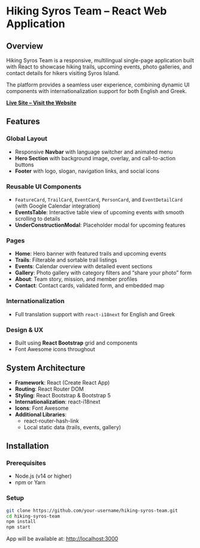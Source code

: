 # Hiking Syros Team – React Web Application

## Overview
Hiking Syros Team is a responsive, multilingual single-page application built with React to showcase hiking trails, upcoming events, photo galleries, and contact details for hikers visiting Syros Island.

The platform provides a seamless user experience, combining dynamic UI components with internationalization support for both English and Greek.

**[Live Site – Visit the Website](https://nightdragon2000.github.io/Syros-Hiking-Team)**

## Features

### Global Layout
- Responsive **Navbar** with language switcher and animated menu
- **Hero Section** with background image, overlay, and call-to-action buttons
- **Footer** with logo, slogan, navigation links, and social icons

### Reusable UI Components
- `FeatureCard`, `TrailCard`, `EventCard`, `PersonCard`, and `EventDetailCard` (with Google Calendar integration)
- **EventsTable**: Interactive table view of upcoming events with smooth scrolling to details
- **UnderConstructionModal**: Placeholder modal for upcoming features

### Pages
- **Home**: Hero banner with featured trails and upcoming events
- **Trails**: Filterable and sortable trail listings
- **Events**: Calendar overview with detailed event sections
- **Gallery**: Photo gallery with category filters and “share your photo” form
- **About**: Team story, mission, and member profiles
- **Contact**: Contact cards, validated form, and embedded map

### Internationalization
- Full translation support with `react-i18next` for English and Greek

### Design & UX
- Built using **React Bootstrap** grid and components
- Font Awesome icons throughout

## System Architecture
- **Framework**: React (Create React App)
- **Routing**: React Router DOM
- **Styling**: React Bootstrap & Bootstrap 5
- **Internationalization**: react-i18next
- **Icons**: Font Awesome
- **Additional Libraries**:
  - react-router-hash-link
  - Local static data (trails, events, gallery)

## Installation

### Prerequisites
- Node.js (v14 or higher)
- npm or Yarn

### Setup
```bash
git clone https://github.com/your-username/hiking-syros-team.git
cd hiking-syros-team
npm install
npm start
```
App will be available at: [http://localhost:3000](http://localhost:3000)
